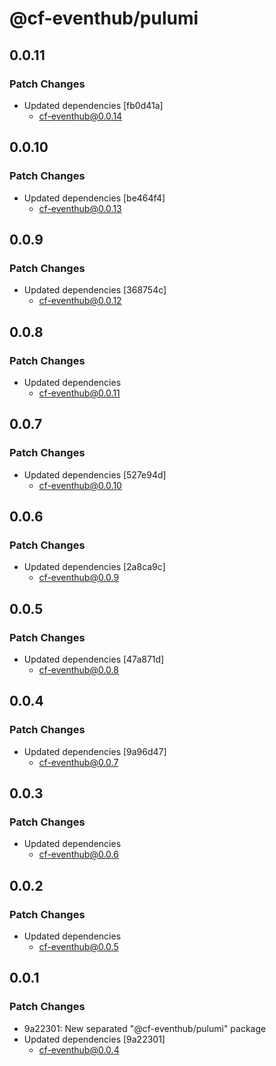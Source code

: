 # @cf-eventhub/pulumi

## 0.0.11

### Patch Changes

- Updated dependencies [fb0d41a]
  - cf-eventhub@0.0.14

## 0.0.10

### Patch Changes

- Updated dependencies [be464f4]
  - cf-eventhub@0.0.13

## 0.0.9

### Patch Changes

- Updated dependencies [368754c]
  - cf-eventhub@0.0.12

## 0.0.8

### Patch Changes

- Updated dependencies
  - cf-eventhub@0.0.11

## 0.0.7

### Patch Changes

- Updated dependencies [527e94d]
  - cf-eventhub@0.0.10

## 0.0.6

### Patch Changes

- Updated dependencies [2a8ca9c]
  - cf-eventhub@0.0.9

## 0.0.5

### Patch Changes

- Updated dependencies [47a871d]
  - cf-eventhub@0.0.8

## 0.0.4

### Patch Changes

- Updated dependencies [9a96d47]
  - cf-eventhub@0.0.7

## 0.0.3

### Patch Changes

- Updated dependencies
  - cf-eventhub@0.0.6

## 0.0.2

### Patch Changes

- Updated dependencies
  - cf-eventhub@0.0.5

## 0.0.1

### Patch Changes

- 9a22301: New separated "@cf-eventhub/pulumi" package
- Updated dependencies [9a22301]
  - cf-eventhub@0.0.4
